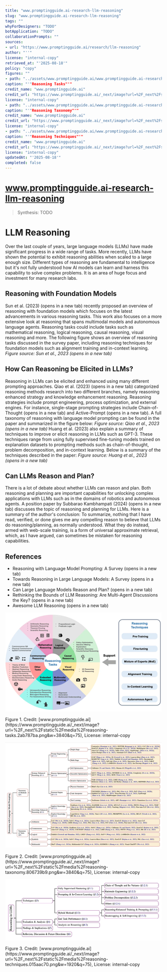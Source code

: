 ```yaml
---
title: "www.promptingguide.ai-research-llm-reasoning"
slug: "www.promptingguide.ai-research-llm-reasoning"
tags: ""
whyForDesigners: "TODO"
botApplication: "TODO"
collaborationPrompts: ""
sources:
- url: "https://www.promptingguide.ai/research/llm-reasoning"
author: "''"
license: "internal-copy"
retrieved_at: "'2025-08-18'"
policy: "copy"
figures: ""
- path: "../assets/www.promptingguide.ai/www.promptingguide.ai-research-llm-reasoning/b151f4378e09.webp"
caption: "'"Reasoning Tasks"'"
credit_name: "www.promptingguide.ai"
credit_url: "https://www.promptingguide.ai/_next/image?url=%2F_next%2Fstatic%2Fmedia%2Freasoning-tasks.2ab787ba.png&w=3840&q=75"
license: "internal-copy"
- path: "../assets/www.promptingguide.ai/www.promptingguide.ai-research-llm-reasoning/3deb8491bf18.webp"
caption: "'"Reasoning Taxonomy"'"
credit_name: "www.promptingguide.ai"
credit_url: "https://www.promptingguide.ai/_next/image?url=%2F_next%2Fstatic%2Fmedia%2Freasoning-taxonomy.806739b9.png&w=3840&q=75"
license: "internal-copy"
- path: "../assets/www.promptingguide.ai/www.promptingguide.ai-research-llm-reasoning/915d2969bed4.webp"
caption: "'"Reasoning Techniques"'"
credit_name: "www.promptingguide.ai"
credit_url: "https://www.promptingguide.ai/_next/image?url=%2F_next%2Fstatic%2Fmedia%2Freasoning-techniques.015aac70.png&w=1920&q=75"
license: "internal-copy"
updatedAt: "'2025-08-18'"
completed: false
---
```


# www.promptingguide.ai-research-llm-reasoning

> Synthesis: TODO

# LLM Reasoning
Over the last couple of years, large language models (LLMs) have made significant progress in a wide range of tasks. More recently, LLMs have shown the potential to exhibit reasoning abilities when scaled to a large enough size. Different types of reasoning are fundamental to intelligence but it's not fully understood how AI models can learn and harness this capability to solve complex problems. It is an area of huge focus and investment for many research labs.
## Reasoning with Foundation Models
Sun et al. (2023) (opens in a new tab) recently proposed an overview of reasoning with foundation models which focuses on the latest advancements in various reasoning tasks. This work also focuses on a more extensive look at reasoning that spans multimodal models and autonomous language agents.
Reasoning tasks could include tasks such as mathematical reasoning, logical reasoning, causal reasoning, visual reasoning and more. The following figure shows an overview of reasoning tasks discussed in the survey paper, including reasoning techniques for foundation models such as alignment training and in-context learning.
*Figure source: Sun et al., 2023 (opens in a new tab)*
## How Can Reasoning be Elicited in LLMs?
Reasoning in LLMs can be elicited and enhanced using many different prompting approaches. Qiao et al. (2023) (opens in a new tab) categorized reasoning methods research into two different branches, namely reasoning enhanced strategy and knowledge enhancement reasoning. Reasoning strategies include prompt engineering, process optimization, and external engines. For instance, single-stage prompting strategies include Chain-of-Thought (opens in a new tab) and Active-Prompt (opens in a new tab). A full taxonomy of reasoning with language model prompting can be found in the paper and summarized in the figure below:
*Figure source: Qiao et al., 2023 (opens in a new tab)*
Huang et al. (2023) also explain a summary of techniques to improve or elicit reasoning in LLMs such as GPT-3. These techniques range from using fully supervised fine-tuning models trained on explanation datasets to prompting methods such as chain-of-thought, problem decomposition, and in-context learning. Below is a summary of the techniques described in the paper:
*Figure source: Huang et al., 2023 (opens in a new tab)*
## Can LLMs Reason and Plan?
There is a lot of debate about whether LLMs can reason and plan. Both reasoning and planning are important capabilities for unlocking complex applications with LLMs such as in the domains of robotics and autonomous agents. A position paper by Subbarao Kambhampati (2024) (opens in a new tab) discusses the topic of reasoning and planning for LLMs.
Here is a summary of the author's conclusion:
To summarize, nothing that I have read, verified, or done gives me any compelling reason to believe that LLMs do reasoning/planning, as normally understood. What they do instead, armed with web-scale training, is a form of universal approximate retrieval, which, as I have argued, can sometimes be mistaken for reasoning capabilities.
## References
- Reasoning with Language Model Prompting: A Survey (opens in a new tab)
- Towards Reasoning in Large Language Models: A Survey (opens in a new tab)
- Can Large Language Models Reason and Plan? (opens in a new tab)
- Rethinking the Bounds of LLM Reasoning: Are Multi-Agent Discussions the Key? (opens in a new tab)
- Awesome LLM Reasoning (opens in a new tab)

!["Reasoning Tasks"](../assets/www.promptingguide.ai/www.promptingguide.ai-research-llm-reasoning/b151f4378e09.webp)
<figcaption>Figure 1. Credit: [www.promptingguide.ai](https://www.promptingguide.ai/_next/image?url=%2F_next%2Fstatic%2Fmedia%2Freasoning-tasks.2ab787ba.png&w=3840&q=75), License: internal-copy</figcaption>

!["Reasoning Taxonomy"](../assets/www.promptingguide.ai/www.promptingguide.ai-research-llm-reasoning/3deb8491bf18.webp)
<figcaption>Figure 2. Credit: [www.promptingguide.ai](https://www.promptingguide.ai/_next/image?url=%2F_next%2Fstatic%2Fmedia%2Freasoning-taxonomy.806739b9.png&w=3840&q=75), License: internal-copy</figcaption>

!["Reasoning Techniques"](../assets/www.promptingguide.ai/www.promptingguide.ai-research-llm-reasoning/915d2969bed4.webp)
<figcaption>Figure 3. Credit: [www.promptingguide.ai](https://www.promptingguide.ai/_next/image?url=%2F_next%2Fstatic%2Fmedia%2Freasoning-techniques.015aac70.png&w=1920&q=75), License: internal-copy</figcaption>

